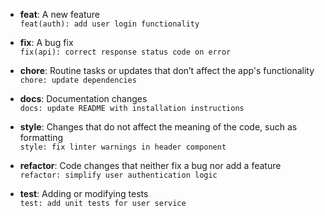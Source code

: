 - **feat**: A new feature  
  ``` feat(auth): add user login functionality ```

- **fix**: A bug fix  
  ``` fix(api): correct response status code on error ```

- **chore**: Routine tasks or updates that don’t affect the app's functionality  
  ``` chore: update dependencies ```

- **docs**: Documentation changes  
  ``` docs: update README with installation instructions ```

- **style**: Changes that do not affect the meaning of the code, such as formatting  
  ``` style: fix linter warnings in header component ```

- **refactor**: Code changes that neither fix a bug nor add a feature  
  ``` refactor: simplify user authentication logic ```

- **test**: Adding or modifying tests  
  ``` test: add unit tests for user service ```
